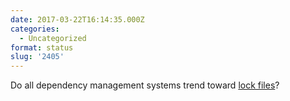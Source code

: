 ```yaml
---
date: 2017-03-22T16:14:35.000Z
categories:
  - Uncategorized
format: status
slug: '2405'
---
```

Do all dependency management systems trend toward [lock files][1]?

 [1]: https://robots.thoughtbot.com/how-to-manage-your-python-projects-with-pipenv
